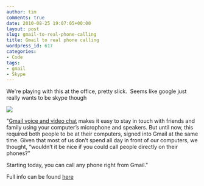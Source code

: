 ```yaml
---
author: tim
comments: true
date: 2010-08-25 19:07:05+00:00
layout: post
slug: gmail-to-real-phone-calling
title: Gmail to real phone calling
wordpress_id: 617
categories:
- Code
tags:
- gmail
- Skype
---
```


We're playing with this at the office, pretty slick.  Seems like google just really wants to be skype though

![](http://3.bp.blogspot.com/_JE4qNpFW6Yk/THRyAaGzsCI/AAAAAAAAAsI/Kv0RN0TmcLU/s800/screenshot2.jpeg)

"[Gmail voice and video chat](http://gmailblog.blogspot.com/2008/11/say-hello-to-gmail-voice-and-video-chat.html) makes it easy to stay in touch with friends and family using your  computer’s microphone and speakers. But until now, this required both  people to be at their computers, signed into Gmail at the same time.  Given that most of us don’t spend all day in front of our computers, we  thought, “wouldn’t it be nice if you could call people directly on their  phones?”

Starting today, you can call any phone right from Gmail."



Full info can be found [here](http://gmailblog.blogspot.com/2010/08/call-phones-from-gmail.html)
